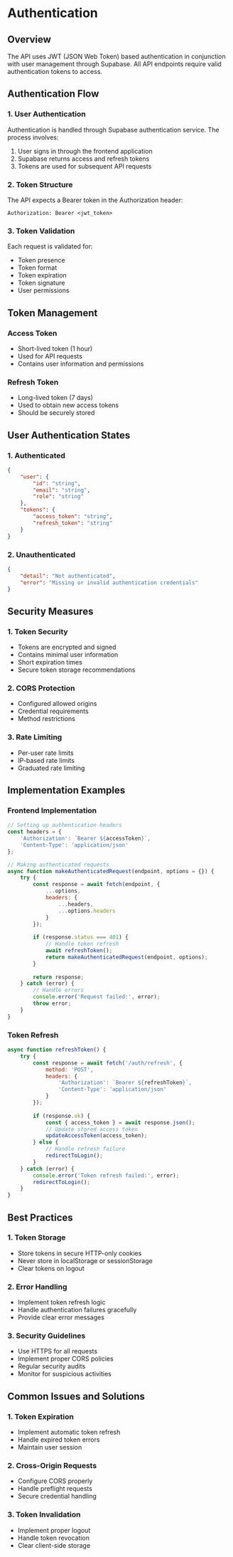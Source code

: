 # Authentication

## Overview
The API uses JWT (JSON Web Token) based authentication in conjunction with user management through Supabase. All API endpoints require valid authentication tokens to access.

## Authentication Flow

### 1. User Authentication
Authentication is handled through Supabase authentication service. The process involves:
1. User signs in through the frontend application
2. Supabase returns access and refresh tokens
3. Tokens are used for subsequent API requests

### 2. Token Structure
The API expects a Bearer token in the Authorization header:
```
Authorization: Bearer <jwt_token>
```

### 3. Token Validation
Each request is validated for:
- Token presence
- Token format
- Token expiration
- Token signature
- User permissions

## Token Management

### Access Token
- Short-lived token (1 hour)
- Used for API requests
- Contains user information and permissions

### Refresh Token
- Long-lived token (7 days)
- Used to obtain new access tokens
- Should be securely stored

## User Authentication States

### 1. Authenticated
```json
{
    "user": {
        "id": "string",
        "email": "string",
        "role": "string"
    },
    "tokens": {
        "access_token": "string",
        "refresh_token": "string"
    }
}
```

### 2. Unauthenticated
```json
{
    "detail": "Not authenticated",
    "error": "Missing or invalid authentication credentials"
}
```

## Security Measures

### 1. Token Security
- Tokens are encrypted and signed
- Contains minimal user information
- Short expiration times
- Secure token storage recommendations

### 2. CORS Protection
- Configured allowed origins
- Credential requirements
- Method restrictions

### 3. Rate Limiting
- Per-user rate limits
- IP-based rate limits
- Graduated rate limiting

## Implementation Examples

### Frontend Implementation
```javascript
// Setting up authentication headers
const headers = {
    'Authorization': `Bearer ${accessToken}`,
    'Content-Type': 'application/json'
};

// Making authenticated requests
async function makeAuthenticatedRequest(endpoint, options = {}) {
    try {
        const response = await fetch(endpoint, {
            ...options,
            headers: {
                ...headers,
                ...options.headers
            }
        });
        
        if (response.status === 401) {
            // Handle token refresh
            await refreshToken();
            return makeAuthenticatedRequest(endpoint, options);
        }
        
        return response;
    } catch (error) {
        // Handle errors
        console.error('Request failed:', error);
        throw error;
    }
}
```

### Token Refresh
```javascript
async function refreshToken() {
    try {
        const response = await fetch('/auth/refresh', {
            method: 'POST',
            headers: {
                'Authorization': `Bearer ${refreshToken}`,
                'Content-Type': 'application/json'
            }
        });
        
        if (response.ok) {
            const { access_token } = await response.json();
            // Update stored access token
            updateAccessToken(access_token);
        } else {
            // Handle refresh failure
            redirectToLogin();
        }
    } catch (error) {
        console.error('Token refresh failed:', error);
        redirectToLogin();
    }
}
```

## Best Practices

### 1. Token Storage
- Store tokens in secure HTTP-only cookies
- Never store in localStorage or sessionStorage
- Clear tokens on logout

### 2. Error Handling
- Implement token refresh logic
- Handle authentication failures gracefully
- Provide clear error messages

### 3. Security Guidelines
- Use HTTPS for all requests
- Implement proper CORS policies
- Regular security audits
- Monitor for suspicious activities

## Common Issues and Solutions

### 1. Token Expiration
- Implement automatic token refresh
- Handle expired token errors
- Maintain user session

### 2. Cross-Origin Requests
- Configure CORS properly
- Handle preflight requests
- Secure credential handling

### 3. Token Invalidation
- Implement proper logout
- Handle token revocation
- Clear client-side storage 